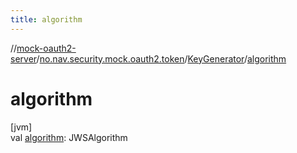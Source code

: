 ```yaml
---
title: algorithm
---
```

//[mock-oauth2-server](../../../index.html)/[no.nav.security.mock.oauth2.token](../index.html)/[KeyGenerator](index.html)/[algorithm](algorithm.html)



# algorithm



[jvm]\
val [algorithm](algorithm.html): JWSAlgorithm




